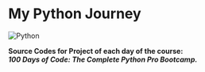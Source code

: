 # My Python Journey
![Python](https://media.giphy.com/media/coxQHKASG60HrHtvkt/giphy.gif?cid=790b7611nn1ylh0vaf1p7ze3heqsyxg1uq7lx5i4yp0h0lhz&ep=v1_gifs_search&rid=giphy.gif&ct=g)

**Source Codes for Project of each day of the course:**  
***100 Days of Code: The Complete Python Pro Bootcamp.***
